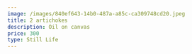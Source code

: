 ```yaml
---
image: /images/840ef643-14b0-487a-a85c-ca309748cd20.jpeg
title: 2 artichokes
description: Oil on canvas
price: 300
type: Still Life
---
```

